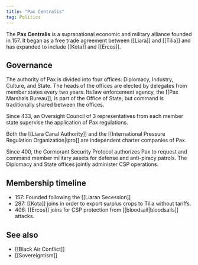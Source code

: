 ```yaml
---
title: "Pax Centralis"
tag: Politics
---
```


The **Pax Centralis** is a supranational economic and military alliance founded in 157. It began as a free trade agreement between [[Liara]] and [[Tilia]] and has expanded to include [[Kota]] and [[Ercos]].


## Governance

The authority of Pax is divided into four offices: Diplomacy, Industry, Culture, and State. The heads of the offices are elected by delegates from member states every two years. Its law enforcement agency, the [[Pax Marshals Bureau]], is part of the Office of State, but command is traditionally shared between the offices.

Since 433, an Oversight Council of 3 representatives from each member state supervise the application of Pax regulations.

Both the [[Liara Canal Authority]] and the [[International Pressure Regulation Organization|ipro]] are independent charter companies of Pax.

Since 400, the Cormorant Security Protocol authorizes Pax to request and command member military assets for defense and anti-piracy patrols. The Diplomacy and State offices jointly administer CSP operations.

## Membership timeline

- 157: Founded following the [[Liaran Secession]]
- 287: [[Kota]] joins in order to export surplus crops to Tilia without tariffs.
- 406: [[Ercos]] joins for CSP protection from [[bloodsail|bloodsails]] attacks.

## See also

- [[Black Air Conflict]]
- [[Sovereigntism]]
